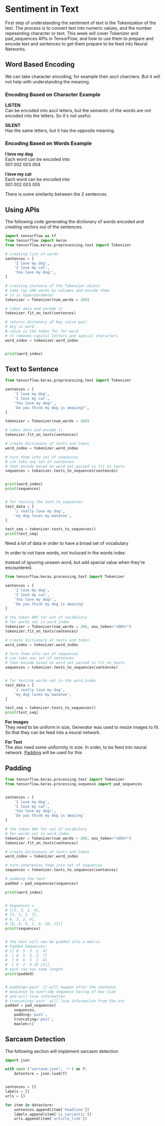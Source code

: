 # Sentiment in Text

First step of understanding the sentiment of text is the Tokenization of the text. The process is to convert text into numeric values, and the number repesenting character or text. This week will cover Tokenizer and pad_sequences APIs in TensorFlow, and how to use them to prepare and encode text and sentences to get them prepare to be feed into Neural Networks.

## Word Based Encoding

We can take character encoding, for example their ascii charcters. But it will not help with understanding the meaning.

### Encoding Based on Character Example

**LISTEN**   
Can be encoded into ascii letters, but the semantic of the words are not encoded into the letters. So it's not useful.

**SILENT**  
Has the same letters, but it has the opposite meaning.


### Encoding Based on Words Example

**I love my dog**   
Each word can be encoded into  
001 002 003 004

**I love my cat**  
Each word can be encoded into  
001 002 003 005

There is some similarity between the 2 sentences.

## Using APIs

The following code generating the dictionary of words encoded and creating vectors out of the sentences.

```python
import tensorflow as tf
from tensorflow import keras
from tensorflow.keras.preprocessing.text import Tokenizer

# creating list of words
sentences = [
    'I love my dog',
    'I love my cat',
    'You love my dog!',
]

# creating instance of the Tokenizer object
# take top 100 words by volumes and encode them
# it is hyperparameter
tokenizer = Tokenizer(num_words = 100)

# takes data and encode it
tokenizer.fit_on_text(sentences)

# returns dictonary of key value pair
# key is word
# value is the token for for word
# it removes capital letters and special characters
word_index = tokenizer.word_index


print(word_index)
```

## Text to Sentence

```python
from tensorflow.keras.preprocessing.text import Tokenizer

sentences = [
    'I love my dog',
    'I love my cat',
    'You love my dog!',
    'Do you think my dog is amazing?',
]

tokenizer = Tokenizer(num_words = 100)

# takes data and encode it
tokenizer.fit_on_texts(sentences)

# create dictionary of texts and token
word_index = tokenizer.word_index

# turn them into set of sequences
# can take any set of sentences 
# then encode based on word set passed in fit_on_texts
sequences = tokenizer.texts_to_sequences(sentences)


print(word_index)
print(sequences)


# for testing the text_to_sequences
test_data = [
    'i really love my dog',
    'my dog loves my manatee',
]

test_seq = tokenizer.texts_to_sequences()
print(test_seq)
```

Need a lot of data in order to have a broad set of vocabulary

In order to not have words, not incluced in the words index.

Instead of ignoring unseen word, but add special value when they're encountered.

```python
from tensorflow.keras.processing.text import Tokenizer

sentences = [
    'I love my dog',
    'I love my cat',
    'You love my dog!',
    'Do you think my dog is amazing'
]

# the token 00V for out of vocabulary
# for words not in word_index
tokenizer = Tokenizer(num_words = 100, oov_token="<OOV>")
tokenizer.fit_on_texts(sentences)

# create dictionary of texts and token
word_index = tokenizer.word_index

# turn them into set of sequences
# can take any set of sentences 
# then encode based on word set passed in fit_on_texts
sequences = tokenizer.texts_to_sequences(sentences)


# for testing words not in the word_index
test_data = [
    'i really love my dog',
    'my dog loves my manatee',
]

test_seq = tokenizer.texts_to_sequences()
print(test_seq)
```

**For images**  
They need to be uniform in size, Generator was used to resize images to fit. So that they can be feed into a neural network.

**For Text**  
The also need some uniformity in size. In order, to be feed into neural network. <u>Padding</u> will be used for this

## Padding

```python
from tensorflow.keras.processing.text import Tokenizer
from tensorflow.keras.processing.sequence import pad_sequences


sentences = [
    'I love my dog',
    'I love my cat',
    'You love my dog!',
    'Do you think my dog is amazing'
]

# the token 00V for out of vocabulary
# for words not in word_index
tokenizer = Tokenizer(num_words = 100, oov_token="<OOV>")
tokenizer.fit_on_texts(sentences)

# create dictionary of texts and token
word_index = tokenizer.word_index

# turn senetences them into set of sequences
sequences = tokenizer.texts_to_sequences(sentences)

# padding the text
padded = pad_sequences(sequences)

print(word_index)


# Sequences = 
# [[5, 3, 2, 4],
# [5, 3, 2, 7], 
# 6, 3, 2, 4],
# [8, 6, 9, 2, 4, 10, 11]]
print(sequences)


# the text will now be padded into a matrix
# Padded Sequences:
# [[ 0  5  3  2  4]
#  [ 0  5  3  2  7]
#  [ 0  6  3  2  4]
#  [ 9  2  4 10 11]]
# each row has same length
print(padded)


# padding='post' it will happen after the sentence
# maxLen=5 to override sequence having of max size
# and will lose information
# truncating='post' will lose information from the ens
padded = pad_sequences(
    sequences,
    padding='post',
    truncating='post',
    maxlen=5)

```

## Sarcasm Detection

The following section will implement sarcasm detection

```python
import json

with open ("sarcasm.json", 'r') as f:
    datastore = json.load(f)


sentences = []
labels = []
urls = []

for item in datastore:
    sentences.append(item['headline'])
    labels.append(item['is_sarcastic'])
    urls.append(item['article_link'])
```
